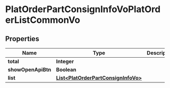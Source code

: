 

# PlatOrderPartConsignInfoVoPlatOrderListCommonVo


## Properties

Name | Type | Description | Notes
------------ | ------------- | ------------- | -------------
**total** | **Integer** |  |  [optional]
**showOpenApiBtn** | **Boolean** |  |  [optional]
**list** | [**List&lt;PlatOrderPartConsignInfoVo&gt;**](PlatOrderPartConsignInfoVo.md) |  |  [optional]




